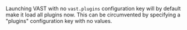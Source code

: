 Launching VAST with no `vast.plugins` configuration key will by default make it
load all plugins now. This can be circumvented by specifying a "plugins"
configuration key with no values.
